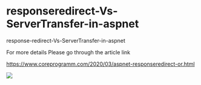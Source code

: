 # responseredirect-Vs-ServerTransfer-in-aspnet
response-redirect-Vs-ServerTransfer-in-aspnet

For more details Please go through the article link

https://www.coreprogramm.com/2020/03/aspnet-responseredirect-or.html

<img src="https://1.bp.blogspot.com/-_uSsFw0AJTY/Xn-CvWYV9iI/AAAAAAAAB_g/4Lsv8pJSeX4L8XdP6dpRjmHUbmPDHioCgCLcBGAsYHQ/s1600/ASP.Net%2BResponse.Redirect.gif">
